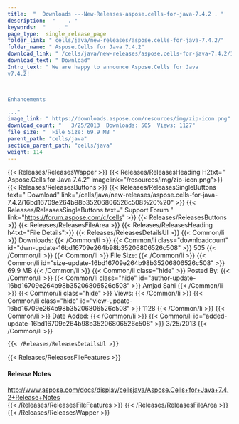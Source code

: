 ```yaml
---
title:  "  Downloads ---New-Releases-aspose.cells-for-java-7.4.2 . " 
description:  "    . " 
keywords:  "    . " 
page_type:  single_release_page
folder_link: " cells/java/new-releases/aspose.cells-for-java-7.4.2/"
folder_name: " Aspose.Cells for Java 7.4.2"
download_link: " /cells/java/new-releases/aspose.cells-for-java-7.4.2/16bd16709e264b98b35206806526c508"
download_text: " Download"
Intro_text: " We are happy to announce Aspose.Cells for Java
v7.4.2!

 

Enhancements

..."
image_link: " https://downloads.aspose.com/resources/img/zip-icon.png"
download_count: "   3/25/2013  Downloads: 505  Views: 1127"
file_size: "  File Size: 69.9 MB "
parent_path: "cells/java"
section_parent_path: "cells/java"
weight: 114 
---
```


{{< Releases/ReleasesWapper >}}
  {{< Releases/ReleasesHeading H2txt=" Aspose.Cells for Java 7.4.2" imagelink="/resources/img/zip-icon.png">}}
  {{< Releases/ReleasesButtons >}}
    {{< Releases/ReleasesSingleButtons text=" Download" link="/cells/java/new-releases/aspose.cells-for-java-7.4.2/16bd16709e264b98b35206806526c508%20%20" >}}
    {{< Releases/ReleasesSingleButtons text=" Support Forum " link="https://forum.aspose.com/c/cells" >}}
  {{< Releases/ReleasesButtons >}}
  {{< Releases/ReleasesFileArea >}}
    {{< Releases/ReleasesHeading h4txt="File Details">}}
    {{< Releases/ReleasesDetailsUl >}}
            {{< Common/li  >}} Downloads: {{< /Common/li >}} 
      {{< Common/li class="downloadcount" id="dwn-update-16bd16709e264b98b35206806526c508" >}} 505 {{< /Common/li >}} 
      {{< Common/li  >}} File Size: {{< /Common/li >}} 
      {{< Common/li id="size-update-16bd16709e264b98b35206806526c508" >}} 69.9 MB {{< /Common/li >}} 
      {{< Common/li  class="hide" >}} Posted By: {{< /Common/li >}} 
      {{< Common/li class="hide" id="author-update-16bd16709e264b98b35206806526c508" >}} Amjad Sahi {{< /Common/li >}} 
      {{< Common/li class="hide"  >}} Views: {{< /Common/li >}} 
      {{< Common/li class="hide" id="view-update-16bd16709e264b98b35206806526c508" >}} 1128 {{< /Common/li >}} 
      {{< Common/li  >}} Date Added: {{< /Common/li >}} 
      {{< Common/li id="added-update-16bd16709e264b98b35206806526c508" >}} 3/25/2013 {{< /Common/li >}} 

    {{< /Releases/ReleasesDetailsUl >}}

  {{< Releases/ReleasesFileFeatures >}}
      <h4>Release Notes</h4><div><a href="http://www.aspose.com/docs/display/cellsjava/Aspose.Cells+for+Java+7.4.2+Release+Notes">http://www.aspose.com/docs/display/cellsjava/Aspose.Cells+for+Java+7.4.2+Release+Notes</a></div>
  {{< /Releases/ReleasesFileFeatures >}}
 {{< /Releases/ReleasesFileArea >}}
{{< /Releases/ReleasesWapper >}}


